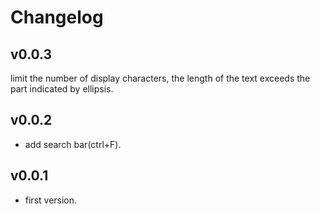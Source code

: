 # Changelog

## v0.0.3
limit the number of display characters, the length of the text exceeds the part indicated by ellipsis.

## v0.0.2
* add search bar(ctrl+F).

## v0.0.1
* first version.
